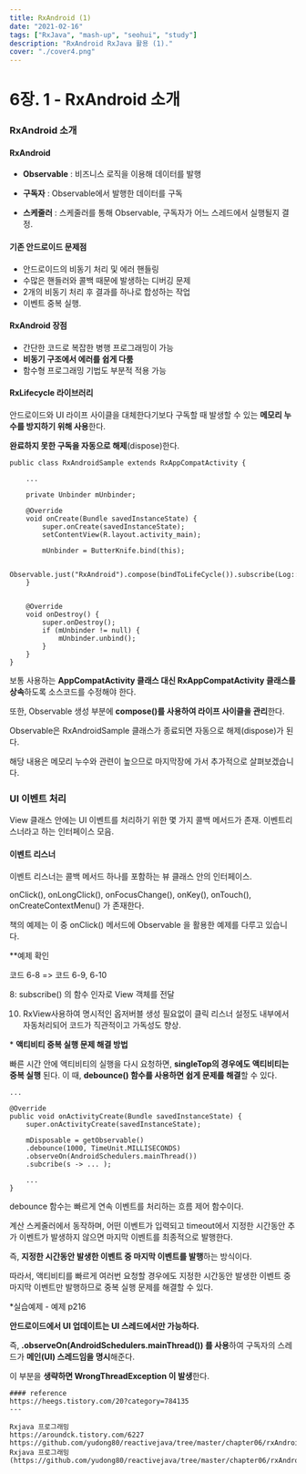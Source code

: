 ```yaml
---
title: RxAndroid (1)
date: "2021-02-16"
tags: ["RxJava", "mash-up", "seohui", "study"]
description: "RxAndroid RxJava 활용 (1)."
cover: "./cover4.png"
---
```


# **6장. 1 - RxAndroid 소개**

### **RxAndroid 소개**

#### RxAndroid

- **Observable** : 비즈니스 로직을 이용해 데이터를 발행

- **구독자** : Observable에서 발행한 데이터를 구독

- **스케줄러** : 스케줄러를 통해 Observable, 구독자가 어느 스레드에서 실행될지 결정.

  

#### **기존 안드로이드** 문제점

- 안드로이드의 비동기 처리 및 에러 핸들링
- 수많은 핸들러와 콜백 때문에 발생하는 디버깅 문제
- 2개의 비동기 처리 후 결과를 하나로 합성하는 작업
- 이벤트 중복 실행.

#### **RxAndroid 장점**

- 간단한 코드로 복잡한 병행 프로그래밍이 가능
- **비동기 구조에서 에러를 쉽게 다룸**
- 함수형 프로그래밍 기법도 부분적 적용 가능



#### **RxLifecycle 라이브러리**

안드로이드와 UI 라이프 사이클을 대체한다기보다 구독할 때 발생할 수 있는 **메모리 누수를 방지하기 위해 사용**한다.

**완료하지 못한 구독을 자동으로 해제**(dispose)한다.



```
public class RxAndroidSample extends RxAppCompatActivity {

	...	
    
	private Unbinder mUnbinder;

	@Override
	void onCreate(Bundle savedInstanceState) {
		super.onCreate(savedInstanceState);
		setContentView(R.layout.activity_main);

		mUnbinder = ButterKnife.bind(this);
        
		Observable.just("RxAndroid").compose(bindToLifeCycle()).subscribe(Log::i);
	}


	@Override
	void onDestroy() {
		super.onDestroy();
		if (mUnbinder != null) {
			mUnbinder.unbind();
		}
	}
}
```

보통 사용하는 **AppCompatActivity 클래스 대신 RxAppCompatActivity 클래스를 상속**하도록 소스코드를 수정해야 한다.

또한, Observable 생성 부분에 **compose()를 사용하여 라이프 사이클을 관리**한다.

Observable은 RxAndroidSample 클래스가 종료되면 자동으로 해제(dispose)가 된다.

해당 내용은 메모리 누수와 관련이 높으므로 마지막장에 가서 추가적으로 살펴보겠습니다.

 

### **UI 이벤트 처리**

View 클래스 안에는 UI 이벤트를 처리하기 위한 몇 가지 콜백 메서드가 존재. 이벤트리스너라고 하는 인터페이스 모음.

#### **이벤트 리스너**

이벤트 리스너는 콜백 메서드 하나를 포함하는 뷰 클래스 안의 인터페이스.

onClick(), onLongClick(), onFocusChange(), onKey(), onTouch(), onCreateContextMenu() 가 존재한다.

책의 예제는 이 중 onClick() 메서드에 Observable 을 활용한 예제를 다루고 있습니다. 



**예제 확인

코드 6-8 => 코드 6-9, 6-10

8: subscribe() 의 함수 인자로 View 객체를 전달

10. RxView사용하여 명시적인 옵저버블 생성 필요없이 클릭 리스너 설정도 내부에서 자동처리되어 코드가 직관적이고 가독성도 향상. 



 \* **액티비티 중복 실행 문제 해결 방법**

빠른 시간 안에 액티비티의 실행을 다시 요청하면, **singleTop의 경우에도 액티비티는 중복 실행** 된다. 이 때, **debounce() 함수를 사용하면 쉽게 문제를 해결**할 수 있다.



```
...

@Override
public void onActivityCreate(Bundle savedInstanceState) {
	super.onActivityCreate(savedInstanceState);
    
	mDisposable = getObservable()
	.debounce(1000, TimeUnit.MILLISECONDS)
	.observeOn(AndroidSchedulers.mainThread())
	.subcribe(s -> ... );
    
    ...
}   
```

 

debounce 함수는 빠르게 연속 이벤트를 처리하는 흐름 제어 함수이다.

계산 스케줄러에서 동작하며, 어떤 이벤트가 입력되고 timeout에서 지정한 시간동안 추가 이벤트가 발생하지 않으면 마지막 이벤트를 최종적으로 발행한다.

즉, **지정한 시간동안 발생한 이벤트 중 마지막 이벤트를 발행**하는 방식이다.

 

따라서, 액티비티를 빠르게 여러번 요청할 경우에도 지정한 시간동안 발생한 이벤트 중 마지막 이벤트만 발행하므로 중복 실행 문제를 해결할 수 있다.

 

*실습예제 - 예제 p216

**안드로이드에서 UI 업데이트는 UI 스레드에서만 가능하다.**

즉, **.observeOn(AndroidSchedulers.mainThread()) 를 사용**하여 구독자의 스레드가 **메인(UI) 스레드임을 명시**해준다.

이 부분을 **생략하면 WrongThreadException 이 발생**한다.



```
#### reference
https://heegs.tistory.com/20?category=784135
---

Rxjava 프로그래밍 
https://aroundck.tistory.com/6227
https://github.com/yudong80/reactivejava/tree/master/chapter06/rxAndroid
Rxjava 프로그래밍
(https://github.com/yudong80/reactivejava/tree/master/chapter06/rxAndroid)


```

